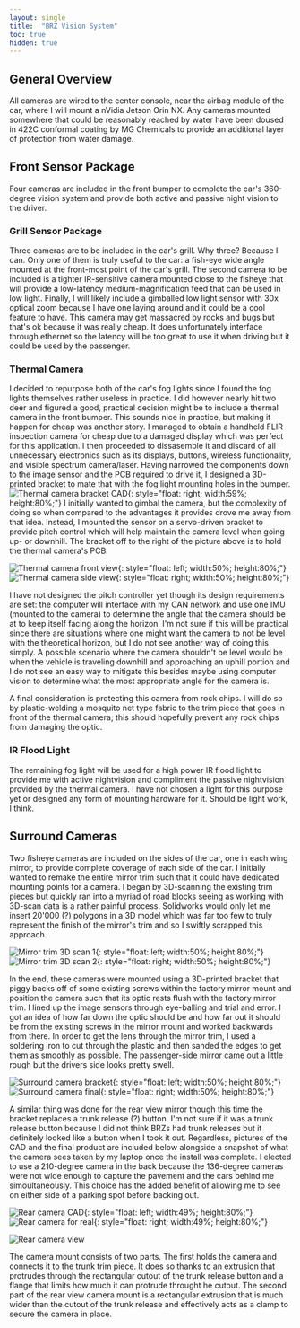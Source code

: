 ```yaml
---
layout: single
title:  "BRZ Vision System"
toc: true
hidden: true
---
```


## General Overview

All cameras are wired to the center console, near the airbag module of the car, where I will mount a nVidia Jetson Orin NX. Any cameras mounted somewhere that could be reasonably reached by water have been doused in 422C conformal coating by MG Chemicals to provide an additional layer of protection from water damage.

## Front Sensor Package

Four cameras are included in the front bumper to complete the car's 360-degree vision system and provide both active and passive night vision to the driver. 

### Grill Sensor Package

Three cameras are to be included in the car's grill. Why three? Because I can. Only one of them is truly useful to the car: a fish-eye wide angle mounted at the front-most point of the car's grill. The second camera to be included is a tighter IR-sensitive camera mounted close to the fisheye that will provide a low-latency medium-magnification feed that can be used in low light. Finally, I will likely include a gimballed low light sensor with 30x optical zoom because I have one laying around and it could be a cool feature to have. This camera may get massacred by rocks and bugs but that's ok because it was really cheap. It does unfortunately interface through ethernet so the latency will be too great to use it when driving but it could be used by the passenger.

### Thermal Camera

I decided to repurpose both of the car's fog lights since I found the fog lights themselves rather useless in practice. I did however nearly hit two deer and figured a good, practical decision might be to include a thermal camera in the front bumper. This sounds nice in practice, but making it happen for cheap was another story. I managed to obtain a handheld FLIR inspection camera for cheap due to a damaged display which was perfect for this application. I then proceeded to dissasemble it and discard of all unnecessary electronics such as its displays, buttons, wireless functionality, and visible spectrum camera/laser. Having narrowed the components down to the image sensor and the PCB required to drive it, I designed a 3D-printed bracket to mate that with the fog light mounting holes in the bumper. 
![Thermal camera bracket CAD](/assets/img/brz/thermal_camera_CAD.png){: style="float: right; width:59%; height:80%;"}
I initially wanted to gimbal the camera, but the complexity of doing so when compared to the advantages it provides drove me away from that idea. Instead, I mounted the sensor on a servo-driven bracket to provide pitch control which will help maintain the camera level when going up- or downhill. The bracket off to the right of the picture above is to hold the thermal camera's PCB.

![Thermal camera front view](/assets/img/brz/thermal_camera_1.jpg){: style="float: left; width:50%; height:80%;"}
![Thermal camera side view](/assets/img/brz/thermal_camera_2.jpg){: style="float: right; width:50%; height:80%;"}

I have not designed the pitch controller yet though its design requirements are set: the computer will interface with my CAN network and use one IMU (mounted to the camera) to determine the angle that the camera should be at to keep itself facing along the horizon. I'm not sure if this will be practical since there are situations where one might want the camera to not be level with the theoretical horizon, but I do not see another way of doing this simply. A possible scenario where the camera shouldn't be level would be when the vehicle is traveling downhill and approaching an uphill portion and I do not see an easy way to mitigate this besides maybe using computer vision to determine what the most appropriate angle for the camera is.

A final consideration is protecting this camera from rock chips. I will do so by plastic-welding a mosquito net type fabric to the trim piece that goes in front of the thermal camera; this should hopefully prevent any rock chips from damaging the optic.

### IR Flood Light

The remaining fog light will be used for a high power IR flood light to provide me with active nightvision and compliment the passive nightvision provided by the thermal camera. I have not chosen a light for this purpose yet or designed any form of mounting hardware for it. Should be light work, I think.

## Surround Cameras

Two fisheye cameras are included on the sides of the car, one in each wing mirror, to provide complete coverage of each side of the car. I initially wanted to remake the entire mirror trim such that it could have dedicated mounting points for a camera. I began by 3D-scanning the existing trim pieces but quickly ran into a myriad of road blocks seeing as working with 3D-scan data is a rather painful process. Solidworks would only let me insert 20'000 (?) polygons in a 3D model which was far too few to truly represent the finish of the mirror's trim and so I swiftly scrapped this approach.

![Mirror trim 3D scan 1](/assets/img/brz/surround_camera_3D_scan_2.jpg){: style="float: left; width:50%; height:80%;"}
![Mirror trim 3D scan 2](/assets/img/brz/surround_camera_3D_scan_1.jpg){: style="float: right; width:50%; height:80%;"}

In the end, these cameras were mounted using a 3D-printed bracket that piggy backs off of some existing screws within the factory mirror mount and position the camera such that its optic rests flush with the factory mirror trim. I lined up the image sensors through eye-balling and trial and error. I got an idea of how far down the optic should be and how far out it should be from the existing screws in the mirror mount and worked backwards from there. In order to get the lens through the mirror trim, I used a soldering iron to cut through the plastic and then sanded the edges to get them as smoothly as possible. The passenger-side mirror came out a little rough but the drivers side looks pretty swell.

![Surround camera bracket](/assets/img/brz/surround_camera_3D_scan_2.jpg){: style="float: left; width:50%; height:80%;"}
![Surround camera final](/assets/img/brz/surround_camera_3D_scan_1.jpg){: style="float: right; width:50%; height:80%;"}

A similar thing was done for the rear view mirror though this time the bracket replaces a trunk release (?) button. I'm not sure if it was a trunk release button because I did not think BRZs had trunk releases but it definitely looked like a button when I took it out. Regardless, pictures of the CAD and the final product are included below alongside a snapshot of what the camera sees taken by my laptop once the install was complete. I elected to use a 210-degree camera in the back because the 136-degree cameras were not wide enough to capture the pavement and the cars behind me simoultaneously. This choice has the added benefit of allowing me to see on either side of a parking spot before backing out.

![Rear camera CAD](/assets/img/brz/rear_camera_CAD.png){: style="float: left; width:49%; height:80%;"}
![Rear camera for real](/assets/img/brz/rear_camera_final.jpg){: style="float: right; width:49%; height:80%;"}

![Rear camera view](/assets/img/brz/rear_camera_view.jpg)

The camera mount consists of two parts. The first holds the camera and connects it to the trunk trim piece. It does so thanks to an extrusion that protrudes through the rectangular cutout of the trunk release button and a flange that limits how much it can protrude throught he cutout. The second part of the rear view camera mount is a rectangular extrusion that is much wider than the cutout of the trunk release and effectively acts as a clamp to secure the camera in place.